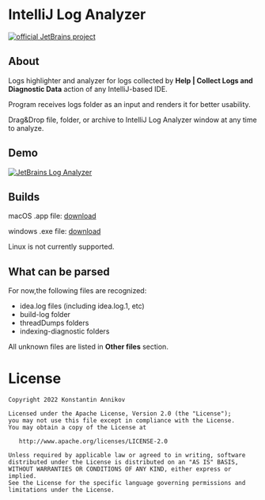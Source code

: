 # IntelliJ Log Analyzer 
[![official JetBrains project](https://jb.gg/badges/official-flat-square.svg)](https://confluence.jetbrains.com/display/ALL/JetBrains+on+GitHub)

## About

Logs highlighter and analyzer for logs collected by **Help | Collect Logs and Diagnostic Data** action of any IntelliJ-based IDE. 

Program receives logs folder as an input and renders it for better usability.

Drag&Drop file, folder, or archive to IntelliJ Log Analyzer window at any time to analyze. 

## Demo 

[![JetBrains Log Analyzer](https://img.youtube.com/vi/BJf6XB2KGMg/0.jpg)](https://www.youtube.com/watch?v=BJf6XB2KGMg "JetBrains Log Analyzer")

## Builds

macOS .app file:  [download](https://github.com/annikovk/IntelliJ-Log-Analyzer/releases/latest/download/IntelliJ.Log.Analyzer-darwin-amd64.zip)

windows .exe file:  [download](https://github.com/annikovk/IntelliJ-Log-Analyzer/releases/latest/download/IntelliJ.Log.Analyzer-windows-amd64.exe)

Linux is not currently supported. 

## What can be parsed

For now,the following files are recognized: 
- idea.log files (including idea.log.1, etc)
- build-log folder
- threadDumps folders
- indexing-diagnostic folders

All unknown files are listed in **Other files** section.

License
=======
    Copyright 2022 Konstantin Annikov

    Licensed under the Apache License, Version 2.0 (the "License");
    you may not use this file except in compliance with the License.
    You may obtain a copy of the License at

       http://www.apache.org/licenses/LICENSE-2.0

    Unless required by applicable law or agreed to in writing, software
    distributed under the License is distributed on an "AS IS" BASIS,
    WITHOUT WARRANTIES OR CONDITIONS OF ANY KIND, either express or implied.
    See the License for the specific language governing permissions and
    limitations under the License.

